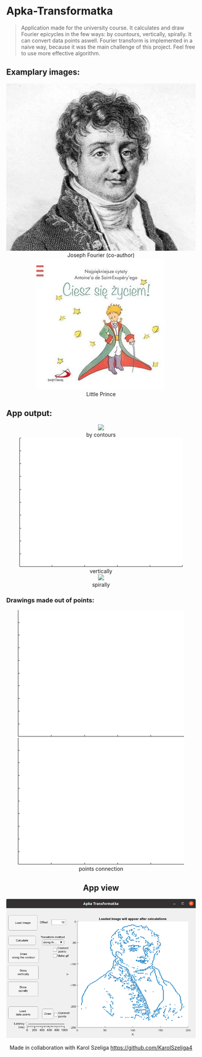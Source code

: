 # Apka-Transformatka
> Application made for the university course. 
> It calculates and draw Fourier epicycles in the few ways: by countours, vertically, spirally. It can convert data points aswell. 
Fourier transform is implemented in a naive way, because it was the main challenge of this project. Feel free to use more effective algorithm.  

## Examplary images:
<div align="center">
<img src="https://github.com/mateuszGorczany/Apka-Transformatka/blob/main/Obrazki/JosephFourier.png">
  <div style="text-align=center font-style: italic">Joseph Fourier (co-author)</div>
</div>                                                                                                               

<div align="center">
<img src="https://github.com/mateuszGorczany/Apka-Transformatka/blob/main/Obrazki/ksiaze.jpg">
  <div style="text-align=center font-style: italic">Little Prince</div>
</div>
<h2>App output:</h2>

<div align="center">
  <img src="https://github.com/mateuszGorczany/Apka-Transformatka/blob/main/examples/fourier_contours.gif">
    <div style="text-align=center font-style: italic">by contours</div>
</div>
<div align="center">                                                                                                             
<img src="https://github.com/mateuszGorczany/Apka-Transformatka/blob/main/examples/little_prince_horizontally.gif">
  <div style="text-align=center font-style: italic">vertically</div>
</div>
<div align="center">
  <img src="https://github.com/mateuszGorczany/Apka-Transformatka/blob/main/examples/fourier_spirally.gif">
  <div style="text-align=center font-style: italic">spirally</div>
</div>
<h3>Drawings made out of points:</h3>
<div align="center">
  <img src="https://github.com/mateuszGorczany/Apka-Transformatka/blob/main/examples/poland.gif">
<!--   <div style="text-align=center font-style: italic">D</div> -->
</div>
<div align="center">
<img src="https://github.com/mateuszGorczany/Apka-Transformatka/blob/main/examples/world_connected.gif">
  <div style="text-align=center font-style: italic">points connection</divn>
</div>

<h2> App view </h2>

<div align="center">
<img src="https://github.com/mateuszGorczany/Apka-Transformatka/blob/main/examples/App_view.png">
<!--   <div style="text-align=center font-style: italic">Optional title</div> -->
</div>

Made in collaboration with Karol Szeliga https://github.com/KarolSzeliga4
